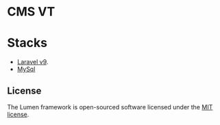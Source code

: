 
![]()
# CMS VT

# Stacks

- [Laravel v9](https://laravel.com/).
-  [MySql](https://www.mysql.com/)

## License
The Lumen framework is open-sourced software licensed under the [MIT license](https://opensource.org/licenses/MIT).